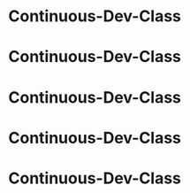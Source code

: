 # Continuous-Dev-Class
# Continuous-Dev-Class
# Continuous-Dev-Class
# Continuous-Dev-Class
# Continuous-Dev-Class
